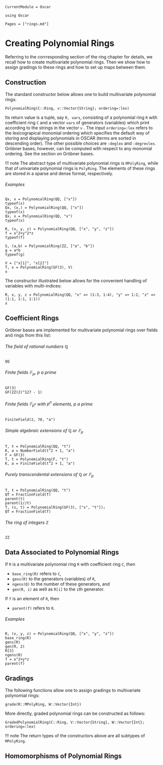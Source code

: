 ```@meta
CurrentModule = Oscar
```

```@setup oscar
using Oscar
```

```@contents
Pages = ["rings.md"]
```

# Creating Polynomial Rings

Referring to the corrresponding section of the ring chapter for details, we 
recall how to create multivariate polynomial rings. Then we show how to assign
gradings to these rings and how to set up maps between them.

## Construction

The standard constructor below allows one to build multivariate polynomial rings:

```@julia
PolynomialRing(C::Ring, v::Vector{String}; ordering=:lex)
```

Its return value is a tuple, say `R, vars`, consisting of a polynomial ring `R` with coefficient ring `C` and a vector `vars` of generators (variables) which print according to the strings in the vector `v` .
The input `ordering=:lex` refers to the lexicograpical monomial ordering which specifies the default way of storing and displaying polynomials in OSCAR  (terms are sorted in descending
order). The other possible choices are `:deglex` and `:degrevlex`. Gröbner bases, however, can be computed with respect to any monomial ordering. See the section on Gröbner bases.

!!! note
    The abstract type of multivariate polynomial rings is `MPolyRing`, while that of
    univariate polynomial rings is `PolyRing`. The elements of these rings are stored
    in a sparse and dense format,  respectively. 


###### Examples


```@repl oscar
Qx, x = PolynomialRing(QQ, ["x"])
typeof(x)
Qx, (x,) = PolynomialRing(QQ, ["x"])
typeof(x)
Qx, x = PolynomialRing(QQ, "x")
typeof(x)
```

```@repl oscar
R, (x, y, z) = PolynomialRing(QQ, ["x", "y", "z"])
f = x^2+y^2*z
typeof(f)
```

```@repl oscar
S, (a,b) = PolynomialRing(ZZ, ["a", "b"])
g = a*b
typeof(g)
```

```@repl oscar
V = ["x[1]", "x[2]"]
T, x = PolynomialRing(GF(3), V)
x
```

The constructor illustrated below allows for the convenient handling of variables with multi-indices:

```@repl oscar
R, x, y, z = PolynomialRing(QQ, "x" => (1:3, 1:4), "y" => 1:2, "z" => (1:1, 1:1, 1:1))
x
```

## Coefficient Rings 

Gröbner bases are implemented for multivariate polynomial rings over fields and rings from this list:

###### The field of rational numbers $\mathbb{Q}$

```@repl oscar
QQ
```
###### Finite fields $\mathbb{F_p}$, $p$ a prime

```@repl oscar
GF(3)
GF(ZZ(2)^127 - 1)
```

###### Finite fields $\mathbb{F}_{p^n}$ with $p^n$ elements, $p$ a prime

```@repl oscar
FiniteField(2, 70, "a")
```

###### Simple algebraic extensions of $\mathbb{Q}$ or $\mathbb{F}_p$
  
```@repl oscar
T, t = PolynomialRing(QQ, "t")
K, a = NumberField(t^2 + 1, "a")
F = GF(3)
T, t = PolynomialRing(F, "t")
K, a = FiniteField(t^2 + 1, "a")
```

###### Purely transcendental extensions of $\mathbb{Q}$ or $\mathbb{F}_p$

```@repl oscar
T, t = PolynomialRing(QQ, "t")
QT = FractionField(T)
parent(t)
parent(1//t)
T, (s, t) = PolynomialRing(GF(3), ["s", "t"]);
QT = FractionField(T)
```

###### The ring of integers $\mathbb{Z}$

```@repl oscar
ZZ
```

## Data Associated to Polynomial Rings

If `R` is  a multivariate polynomial ring `R` with coefficient ring `C`, then

- `base_ring(R)` refers to `C`,
- `gens(R)` to the generators (variables) of `R`,
- `ngens(Q)` to the number of these generators, and
- `gen(R, i)` as well as `R[i]` to the `i`th generator.

If `f` is an element of `R`, then
- `parent(f)` refers to `R`. 


###### Examples

```@repl oscar
R, (x, y, z) = PolynomialRing(QQ, ["x", "y", "z"])
base_ring(R)
gens(R)
gen(R, 2)
R[3] 
ngens(R)
f = x^2+y*z
parent(f)
```


## Gradings

The following functions allow one to assign gradings to multivariate polynomial rings:

```@docs
grade(R::MPolyRing, W::Vector{Int})
```

More directly, graded polynomial rings can be constructed as follows:

```@docs
GradedPolynomialRing(C::Ring, V::Vector{String}, W::Vector{Int}; ordering=:lex)
```

!!! note
    The return types of the constructors above are all subtypes of `MPolyRing`.

## Homomorphisms of Polynomial Rings
